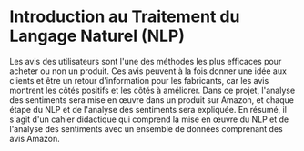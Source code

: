 # Introduction au Traitement du Langage Naturel (NLP)

 Les avis des utilisateurs sont l'une des méthodes les plus efficaces pour acheter ou non un produit. Ces avis peuvent à la fois donner une idée aux clients et être un retour d'information pour les fabricants, car les avis montrent les côtés positifs et les côtés à améliorer. Dans ce projet, l'analyse des sentiments sera mise en œuvre dans un produit sur Amazon, et chaque étape du NLP et de l'analyse des sentiments sera expliquée. En résumé, il s'agit d'un cahier didactique qui comprend la mise en œuvre du NLP et de l'analyse des sentiments avec un ensemble de données comprenant des avis Amazon.
